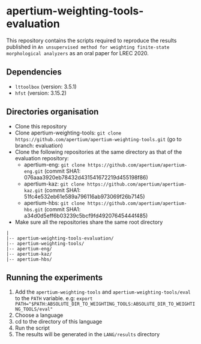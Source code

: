 # apertium-weighting-tools-evaluation
This repository contains the scripts required to reproduce the results published in `An unsupervised method for weighting finite-state morphological analyzers` as an oral paper for LREC 2020.

## Dependencies
- `lttoolbox` (version: 3.5.1)
- `hfst` (version: 3.15.2)

## Directories organisation
- Clone this repository
- Clone apertium-weighting-tools: `git clone https://github.com/apertium/apertium-weighting-tools.git` (go to branch: evaluation)
- Clone the following repositories at the same directory as that of the evaluation repository:
  - apertium-eng: `git clone https://github.com/apertium/apertium-eng.git`
  (commit SHA1: 076aaa3920eb78432d431541672219d455198f86)
  - apertium-kaz: `git clone https://github.com/apertium/apertium-kaz.git`
  (commit SHA1: 51fc4e532eb61e589a796116ab973069f26b7145)
  - apertium-hbs: `git clone https://github.com/apertium/apertium-hbs.git`
  (commit SHA1: a34d0d5eff6b03239c5bcf9fd49207645444f485)
- Make sure all the repositories share the same root directory
```
|
|-- apertium-weighting-tools-evaluation/
|-- apertium-weighting-tools/
|-- apertium-eng/
|-- apertium-kaz/
|-- apertium-hbs/
```

## Running the experiments
1) Add the `apertium-weighting-tools` and `apertium-weighting-tools/eval` to the `PATH` variable.
e.g: `export PATH="$PATH:ABSOLUTE_DIR_TO_WEIGHTING_TOOLS:ABSOLUTE_DIR_TO_WEIGHTING_TOOLS/eval"`
2) Choose a language
3) cd to the directory of this language
4) Run the script 
5) The results will be generated in the `LANG/results` directory
